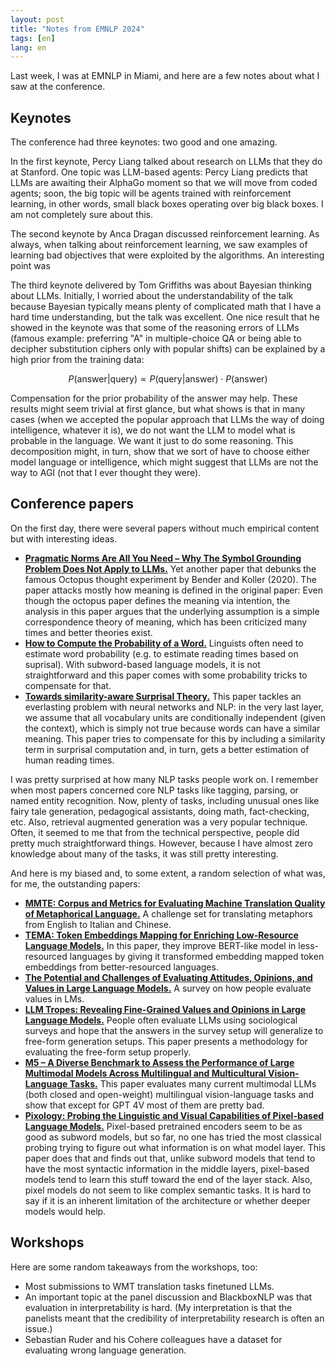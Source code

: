 ```yaml
---
layout: post
title: "Notes from EMNLP 2024"
tags: [en]
lang: en
---
```


Last week, I was at EMNLP in Miami, and here are a few notes about what I saw at the conference.

## Keynotes

The conference had three keynotes: two good and one amazing.

In the first keynote, Percy Liang talked about research on LLMs that they do at Stanford. One topic was LLM-based agents: Percy Liang predicts that LLMs are awaiting their AlphaGo moment so that we will move from coded agents; soon, the big topic will be agents trained with reinforcement learning, in other words, small black boxes operating over big black boxes. I am not completely sure about this.

The second keynote by Anca Dragan discussed reinforcement learning. As always, when talking about reinforcement learning, we saw examples of learning bad objectives that were exploited by the algorithms. An interesting point was 

The third keynote delivered by Tom Griffiths was about Bayesian thinking about LLMs. Initially, I worried about the understandability of the talk because Bayesian typically means plenty of complicated math that I have a hard time understanding, but the talk was excellent. One nice result that he showed in the keynote was that some of the reasoning errors of LLMs (famous example: preferring "A" in multiple-choice QA or being able to decipher substitution ciphers only with popular shifts) can be explained by a high prior from the training data:

$$P(\text{answer}|\text{query}) \propto P(\text{query}|\text{answer})\cdot P(\text{answer}) $$

Compensation for the prior probability of the answer may help. These results might seem trivial at first glance, but what shows is that in many cases (when we accepted the popular approach that LLMs the way of doing intelligence, whatever it is), we do not want the LLM to model what is probable in the language. We want it just to do some reasoning. This decomposition might, in turn, show that we sort of have to choose either model language or intelligence, which might suggest that LLMs are not the way to AGI (not that I ever thought they were).

## Conference papers

On the first day, there were several papers without much empirical content but with interesting ideas.

* [**Pragmatic Norms Are All You Need – Why The Symbol Grounding Problem Does Not Apply to LLMs.**](https://aclanthology.org/2024.emnlp-main.651) Yet another paper that debunks the famous Octopus thought experiment by Bender and Koller (2020). The paper attacks mostly how meaning is defined in the original paper: Even though the octopus paper defines the meaning via intention, the analysis in this paper argues that the underlying assumption is a simple correspondence theory of meaning, which has been criticized many times and better theories exist.
* [**How to Compute the Probability of a Word.**](https://aclanthology.org/2024.emnlp-main.1020) Linguists often need to estimate word probability (e.g. to estimate reading times based on suprisal). With subword-based language models, it is not straightforward and this paper comes with some probability tricks to compensate for that.
* [**Towards similarity-aware Surprisal Theory.**](https://aclanthology.org/2024.emnlp-main.921.pdf) This paper tackles an everlasting problem with neural networks and NLP: in the very last layer, we assume that all vocabulary units are conditionally independent (given the context), which is simply not true because words can have a similar meaning. This paper tries to compensate for this by including a similarity term in surprisal computation and, in turn, gets a better estimation of human reading times.

I was pretty surprised at how many NLP tasks people work on. I remember when most papers concerned core NLP tasks like tagging, parsing, or named entity recognition. Now, plenty of tasks, including unusual ones like fairy tale generation, pedagogical assistants, doing math, fact-checking, etc. Also, retrieval augmented generation was a very popular technique. Often, it seemed to me that from the technical perspective, people did pretty much straightforward things. However, because I have almost zero knowledge about many of the tasks, it was still pretty interesting.

And here is my biased and, to some extent, a random selection of what was, for me, the outstanding papers:

* [**MMTE: Corpus and Metrics for Evaluating Machine Translation Quality of Metaphorical Language.**](https://aclanthology.org/2024.emnlp-main.634) A challenge set for translating metaphors from English to Italian and Chinese.
* [**TEMA: Token Embeddings Mapping for Enriching Low-Resource Language Models.**](https://aclanthology.org/2024.emnlp-main.638) In this paper, they improve BERT-like model in less-resourced languages by giving it transformed embedding mapped token embeddings from better-resourced languages.
* [**The Potential and Challenges of Evaluating Attitudes, Opinions, and Values in Large Language Models.**](https://aclanthology.org/2024.findings-emnlp.513) A survey on how people evaluate values in LMs.
* [**LLM Tropes: Revealing Fine-Grained Values and Opinions in Large Language Models.**](https://aclanthology.org/2024.findings-emnlp.995/) People often evaluate LLMs using sociological surveys and hope that the answers in the survey setup will generalize to free-form generation setups. This paper presents a methodology for evaluating the free-form setup properly.
* [**M5 – A Diverse Benchmark to Assess the Performance of Large Multimodal Models Across Multilingual and Multicultural Vision-Language Tasks.**](https://aclanthology.org/2024.findings-emnlp.250) This paper evaluates many current multimodal LLMs (both closed and open-weight) multilingual vision-language tasks and show that except for GPT 4V most of them are pretty bad.
* [**Pixology: Probing the Linguistic and Visual Capabilities of Pixel-based Language Models.**](https://aclanthology.org/2024.emnlp-main.194) Pixel-based pretrained encoders seem to be as good as subword models, but so far, no one has tried the most classical probing trying to figure out what information is on what model layer. This paper does that and finds out that, unlike subword models that tend to have the most syntactic information in the middle layers, pixel-based models tend to learn this stuff toward the end of the layer stack. Also, pixel models do not seem to like complex semantic tasks. It is hard to say if it is an inherent limitation of the architecture or whether deeper models would help.

## Workshops

Here are some random takeaways from the workshops, too: 

* Most submissions to WMT translation tasks finetuned LLMs.
* An important topic at the panel discussion and BlackboxNLP was that evaluation in interpretability is hard. (My interpretation is that the panelists meant that the credibility of interpretability research is often an issue.)
* Sebastian Ruder and his Cohere colleagues have a dataset for evaluating wrong language generation.

